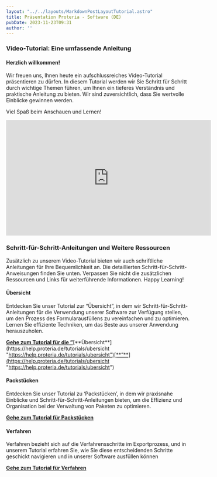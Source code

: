 ```yaml
---
layout: "../../layouts/MarkdownPostLayoutTutorial.astro"
title: Präsentation Proteria - Software (DE)
pubDate: 2023-11-23T09:31
author: ''
---
```


### **Video-Tutorial: Eine umfassende Anleitung**

#### Herzlich willkommen!

Wir freuen uns, Ihnen heute ein aufschlussreiches Video-Tutorial präsentieren zu dürfen. In diesem Tutorial werden wir Sie Schritt für Schritt durch wichtige Themen führen, um Ihnen ein tieferes Verständnis und praktische Anleitung zu bieten. Wir sind zuversichtlich, dass Sie wertvolle Einblicke gewinnen werden.

Viel Spaß beim Anschauen und Lernen!

<iframe src="https://www.youtube.com/embed/QD7DiQs-cuY?si=wJLF0exF7hg6aDin&amp;controls=0" width="560" height="315" title="YouTube video player" frameborder="0" allow="accelerometer; autoplay; clipboard-write; encrypted-media; gyroscope; picture-in-picture; web-share" allowfullscreen=""></iframe>

### **Schritt-für-Schritt-Anleitungen und Weitere Ressourcen**

Zusätzlich zu unserem Video-Tutorial bieten wir auch schriftliche Anleitungen für Ihre Bequemlichkeit an. Die detaillierten Schritt-für-Schritt-Anweisungen finden Sie unten. Verpassen Sie nicht die zusätzlichen Ressourcen und Links für weiterführende Informationen. Happy Learning!

#### Übersicht

Entdecken Sie unser Tutorial zur “Übersicht”, in dem wir Schritt-für-Schritt-Anleitungen für die Verwendung unserer Software zur Verfügung stellen, um den Prozess des Formularausfüllens zu vereinfachen und zu optimieren. Lernen Sie effiziente Techniken, um das Beste aus unserer Anwendung herauszuholen.

[**Gehe zum Tutorial für die ”**](https://help.proteria.de/tutorials/ubersicht "https://help.proteria.de/tutorials/ubersicht")[**Übersicht**](https://help.proteria.de/tutorials/ubersicht "https://help.proteria.de/tutorials/ubersicht")[**”**](https://help.proteria.de/tutorials/ubersicht "https://help.proteria.de/tutorials/ubersicht")

#### Packstücken

Entdecken Sie unser Tutorial zu ‘Packstücken’, in dem wir praxisnahe Einblicke und Schritt-für-Schritt-Anleitungen bieten, um die Effizienz und Organisation bei der Verwaltung von Paketen zu optimieren.

[**Gehe zum Tutorial für Packstücken**](https://help.proteria.de/tutorials/packstucke "https://help.proteria.de/tutorials/packstucke")

#### Verfahren

Verfahren bezieht sich auf die Verfahrensschritte im Exportprozess, und in unserem Tutorial erfahren Sie, wie Sie diese entscheidenden Schritte geschickt navigieren und in unserer Software ausfüllen können

[**Gehe zum Tutorial für Verfahren**](https://help.proteria.de/tutorials/verfahren "https://help.proteria.de/tutorials/verfahren")